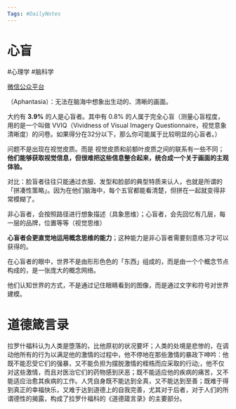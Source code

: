 ```yaml
---
Tags: #DailyNotes 
---
```


# 心盲

#心理学 #脑科学

[微信公众平台](https://mp.weixin.qq.com/s/Tzn1KeuEQBSnLuakSoalmQ)

（Aphantasia）：无法在脑海中想象出生动的、清晰的画面。

大约有 **3.9%** 的人是心盲者。其中有 0.8% 的人属于完全心盲（测量心盲程度，用的是一个叫做 VVIQ（Vividness of Visual Imagery Questionnaire，视觉意象清晰度）的问卷。如果得分在32分以下，那么你可能属于比较明显的心盲者。）


问题不是出现在视觉皮质。而是 视觉皮质和前额叶皮质之间的联系有一些不同；**他们能够获取视觉信息，但很难把这些信息整合起来，统合成一个关于画面的主观体验。**


对比：脸盲者往往只能通过衣服、发型和脸部的典型特质来认人，也就是所谓的「拼凑性策略」。因为在他们脑海中，每个五官都能看清楚，但拼在一起就变得非常模糊了。


非心盲者，会按照路径进行想象描述（具象思维）；心盲者，会先回忆有几层，每一层的品牌，位置等等（视觉思维）

**心盲者会更直觉地运用概念思维的能力**；这种能力是非心盲者需要刻意练习才可以获得的。


在心盲者的眼中，世界不是由形形色色的「东西」组成的，而是由一个个概念节点构成的，是一张庞大的概念网络。

他们认知世界的方式，不是通过记住眼睛看到的图像，而是通过文字和符号对世界建模。





# 道德箴言录

拉罗什福科认为人类是堕落的，比他原初的状况要坏；人类的处境是悲惨的，在调动他所有的行为以满足他的激情的过程中，他不停地在那些激情的暴政下呻吟：他既不能忍受它们的强暴，又不能负担为摆脱激情的桎梏而应采取的行动;，他不仅对这些激情，而且对医治它们的药物感到厌恶；既不能适应他的疾病的痛苦，又不能适应治愈其疾病的工作。人凭自身既不能达到全真，又不能达到至善；既难于得到真正的幸福快乐，又难于达到道德上的自我完善，尤其对于后者，对于人们的所谓德性的揭露，构成了拉罗什福科的《道德箴言录》的主要部分。



















